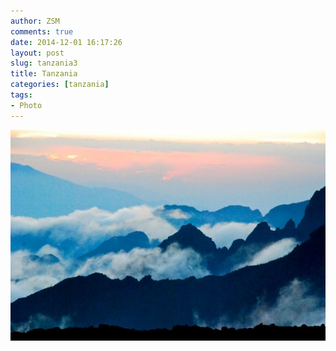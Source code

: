 ```yaml
---
author: ZSM
comments: true
date: 2014-12-01 16:17:26
layout: post
slug: tanzania3
title: Tanzania
categories: [tanzania]
tags:
- Photo
---
```

![Tanzania](/public/thumb/ts3.jpg)
